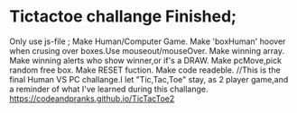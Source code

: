 # Tictactoe challange Finished;
Only use js-file ;
Make Human/Computer Game.
Make 'boxHuman' hoover when crusing over boxes.Use mouseout/mouseOver.
Make winning array.
Make winning alerts who show winner,or if's a DRAW.
Make pcMove,pick random free box.
Make RESET fuction.
Make code readeble.
//This is the final Human VS PC challange.I let "Tic,Tac,Toe" stay,
as 2 player game,and a reminder of what I've learned during this challange.
https://codeandpranks.github.io/TicTacToe2
